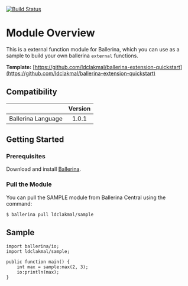 [![Build Status](https://api.travis-ci.com/ldclakmal/ballerina-extension-quickstart.svg?branch=master)](https://travis-ci.com/ldclakmal/ballerina-extension-quickstart)

# Module Overview

This is a external function module for Ballerina, which you can use as a sample to build your own ballerina `external` functions.

**Template:** [https://github.com/ldclakmal/ballerina-extension-quickstart](https://github.com/ldclakmal/ballerina-extension-quickstart)

## Compatibility

|                      |           Version           |
|:--------------------:|:---------------------------:|
| Ballerina Language   |            1.0.1            |

## Getting Started

### Prerequisites

Download and install [Ballerina](https://ballerina.io/downloads/).

### Pull the Module

You can pull the SAMPLE module from Ballerina Central using the command:
```shell script
$ ballerina pull ldclakmal/sample
```

## Sample

```ballerina
import ballerina/io;
import ldclakmal/sample;

public function main() {
    int max = sample:max(2, 3);
    io:println(max);
}
```
